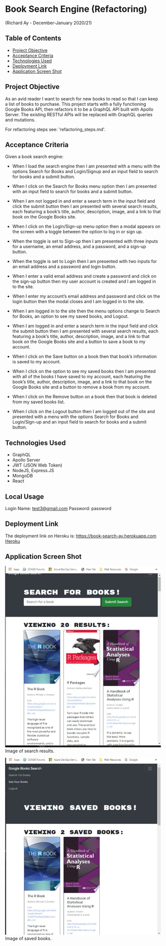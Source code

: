 # Book Search Engine (Refactoring)
(Richard Ay - December-January 2020/21)


## Table of Contents
* [Project Objective](#project-objective)
* [Acceptance Criteria](#acceptance-criteria)
* [Technologies Used](#technologies-used)
* [Deployment Link](#deployment-link)
* [Application Screen Shot](#application-screen-shot)


## Project Objective
As an avid reader I want to search for new books to read so that I can keep a list of books to purchase.  This project starts with a fully functioning Google Books API, then refactors it to be a GraphQL API built with Apollo Server.  The existing RESTful APIs will be replaced with GraphQL queries and mutations.

For refactoring steps see: 'refactoring_steps.md'.

## Acceptance Criteria
Given a book search engine:

* When I load the search engine then I am presented with a menu with the options Search for Books and Login/Signup and an input field to search for books and a submit button.

* When I click on the Search for Books menu option then I am presented with an input field to search for books and a submit button.

* When I am not logged in and enter a search term in the input field and click the submit button then I am presented with several search results, each featuring a book’s title, author, description, image, and a link to that book on the Google Books site.

* When I click on the Login/Sign-up menu option then a modal appears on the screen with a toggle between the option to log in or sign up.

* When the toggle is set to Sign-up then I am presented with three inputs for a username, an email address, and a password, and a sign-up button.

* When the toggle is set to Login then I am presented with two inputs for an email address and a password and login button.

* When I enter a valid email address and create a password and click on the sign-up button then my user account is created and I am logged in to the site.

* When I enter my account’s email address and password and click on the login button then the modal closes and I am logged in to the site.

* When I am logged in to the site then the menu options change to Search for Books, an option to see my saved books, and Logout.

* When I am logged in and enter a search term in the input field and click the submit button then I am presented with several search results, each featuring a book’s title, author, description, image, and a link to that book on the Google Books site and a button to save a book to my account.

* When I click on the Save button on a book then that book’s information is saved to my account.

* When I click on the option to see my saved books then I am presented with all of the books I have saved to my account, each featuring the book’s title, author, description, image, and a link to that book on the Google Books site and a button to remove a book from my account.

* When I click on the Remove button on a book then that book is deleted from my saved books list.

* When I click on the Logout button then I am logged out of the site and presented with a menu with the options Search for Books and Login/Sign-up and an input field to search for books and a submit button.  


## Technologies Used

* GraphQL
* Apollo Server
* JWT (JSON Web Token)
* NodeJS, Express.JS
* MongoDB
* React

## Local Usage
Login Name: test3@gmail.com
Password:   password



## Deployment Link
The deployment link on Heroku is: https://book-search-ay.herokuapp.com   
[Heroku](https://book-search-ay.herokuapp.com/) 



## Application Screen Shot

![Book-Search Image 1](./assets/images/search-results.jpg) Image of search results.

![Book-Search Image 2](./assets/images/saved-books.jpg) Image of saved books.



